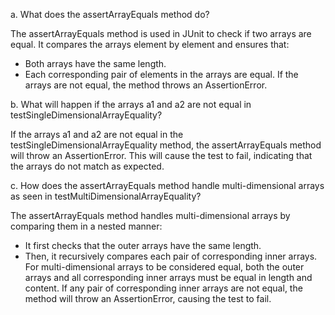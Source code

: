 a. What does the assertArrayEquals method do?

The assertArrayEquals method is used in JUnit to check if two arrays are equal. It compares the arrays element by element and ensures that:  
- Both arrays have the same length.
- Each corresponding pair of elements in the arrays are equal.
If the arrays are not equal, the method throws an AssertionError.

b. What will happen if the arrays a1 and a2 are not equal in testSingleDimensionalArrayEquality?

If the arrays a1 and a2 are not equal in the testSingleDimensionalArrayEquality method, the assertArrayEquals method will throw an AssertionError.
This will cause the test to fail, indicating that the arrays do not match as expected.

c. How does the assertArrayEquals method handle multi-dimensional arrays as seen in testMultiDimensionalArrayEquality?

The assertArrayEquals method handles multi-dimensional arrays by comparing them in a nested manner:  
- It first checks that the outer arrays have the same length.
- Then, it recursively compares each pair of corresponding inner arrays.
For multi-dimensional arrays to be considered equal, both the outer arrays and all corresponding inner arrays must be equal in length and content.
If any pair of corresponding inner arrays are not equal, the method will throw an AssertionError, causing the test to fail.
